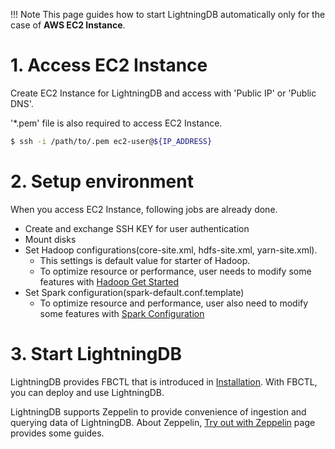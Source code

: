 !!! Note
    This page guides how to start LightningDB automatically only for the case of **AWS EC2 Instance**.

# 1. Access EC2 Instance

Create EC2 Instance for LightningDB and  access with 'Public IP' or 'Public DNS'.

'*.pem' file is also required to access EC2 Instance.

``` bash
$ ssh -i /path/to/.pem ec2-user@${IP_ADDRESS}
```

# 2. Setup environment

When you access EC2 Instance, following jobs are already done.

- Create and exchange SSH KEY for user authentication
- Mount disks
- Set Hadoop configurations(core-site.xml, hdfs-site.xml, yarn-site.xml).
    - This settings is default value for starter of Hadoop. 
    - To optimize resource or performance, user needs to modify some features with [Hadoop Get Started](https://hadoop.apache.org/docs/stable/hadoop-project-dist/hadoop-common/SingleCluster.html)
- Set Spark configuration(spark-default.conf.template)
    - To optimize resource and performance, user also need to modify some features with [Spark Configuration](https://spark.apache.org/docs/2.3.0/configuration.html)

# 3. Start LightningDB

LightningDB provides FBCTL that is introduced in [Installation](install-fbctl.md). With FBCTL, you can deploy and use LightningDB.

LightningDB supports Zeppelin to provide convenience of ingestion and querying data of LightningDB. About Zeppelin, [Try out with Zeppelin](try-with-zeppelin.md) page provides some guides.

